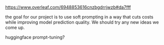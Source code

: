 https://www.overleaf.com/6948853616cnzbgdrrjwzb#da7fff

the goal for our project is to use soft prompting in a way that cuts costs while improving model prediction quality. We should try any new ideas we come up.

huggingface prompt-tuning?
